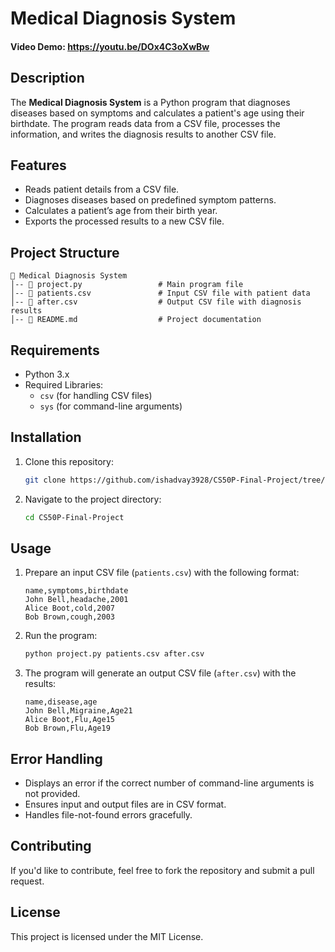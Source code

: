 # Medical Diagnosis System  

#### Video Demo: <https://youtu.be/DOx4C3oXwBw>

## Description  
The **Medical Diagnosis System** is a Python program that diagnoses diseases based on symptoms and calculates a patient's age using their birthdate. The program reads data from a CSV file, processes the information, and writes the diagnosis results to another CSV file.  

## Features  
- Reads patient details from a CSV file.  
- Diagnoses diseases based on predefined symptom patterns.  
- Calculates a patient’s age from their birth year.  
- Exports the processed results to a new CSV file.  

## Project Structure  
```
📂 Medical Diagnosis System
│-- 📄 project.py                 # Main program file  
│-- 📄 patients.csv               # Input CSV file with patient data  
│-- 📄 after.csv                  # Output CSV file with diagnosis results   
│-- 📄 README.md                  # Project documentation  
```

## Requirements  
- Python 3.x  
- Required Libraries:  
  - `csv` (for handling CSV files)  
  - `sys` (for command-line arguments)  

## Installation  
1. Clone this repository:  
   ```sh
   git clone https://github.com/ishadvay3928/CS50P-Final-Project/tree/main
   ```  
2. Navigate to the project directory:  
   ```sh
   cd CS50P-Final-Project  
   ```  

## Usage  
1. Prepare an input CSV file (`patients.csv`) with the following format:  
   ```
   name,symptoms,birthdate  
   John Bell,headache,2001
   Alice Boot,cold,2007
   Bob Brown,cough,2003
   ```

2. Run the program:  
   ```sh
   python project.py patients.csv after.csv  
   ```  

3. The program will generate an output CSV file (`after.csv`) with the results:  
   ```
   name,disease,age  
   John Bell,Migraine,Age21
   Alice Boot,Flu,Age15
   Bob Brown,Flu,Age19
   ```  

## Error Handling  
- Displays an error if the correct number of command-line arguments is not provided.  
- Ensures input and output files are in CSV format.  
- Handles file-not-found errors gracefully.  

## Contributing  
If you'd like to contribute, feel free to fork the repository and submit a pull request.  

## License  
This project is licensed under the MIT License.  
